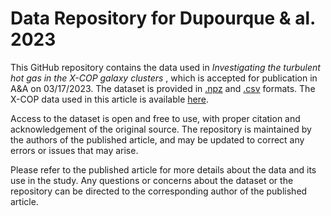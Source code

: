 # Data Repository for Dupourque & al. 2023

This GitHub repository contains the data used in *Investigating the turbulent hot gas in the X-COP galaxy clusters* , which is accepted for publication in A&A on 03/17/2023. The dataset is provided in [.npz](https://numpy.org/doc/stable/reference/generated/numpy.savez.html) and [.csv](https://pandas.pydata.org/docs/reference/api/pandas.read_csv.html) formats. The X-COP data used in this article is available [here](https://dominiqueeckert.wixsite.com/xcop).

Access to the dataset is open and free to use, with proper citation and acknowledgement of the original source. The repository is maintained by the authors of the published article, and may be updated to correct any errors or issues that may arise.

Please refer to the published article for more details about the data and its use in the study. Any questions or concerns about the dataset or the repository can be directed to the corresponding author of the published article.

